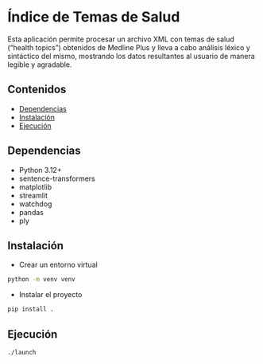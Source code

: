 # Índice de Temas de Salud

Esta aplicación permite procesar un archivo XML con temas de salud (“health topics”) obtenidos de Medline Plus y lleva a
cabo análisis léxico y sintáctico del mismo, mostrando los datos resultantes al usuario de manera legible y agradable.

## Contenidos

- [Dependencias](#Dependencias)
- [Instalación](#Instalación)
- [Ejecución](#Ejecución)

## Dependencias

- Python 3.12+
- sentence-transformers
- matplotlib
- streamlit
- watchdog
- pandas
- ply

## Instalación

- Crear un entorno virtual

```bash
python -m venv venv
```

- Instalar el proyecto

```bash
pip install .
```

## Ejecución

```bash
./launch
```
